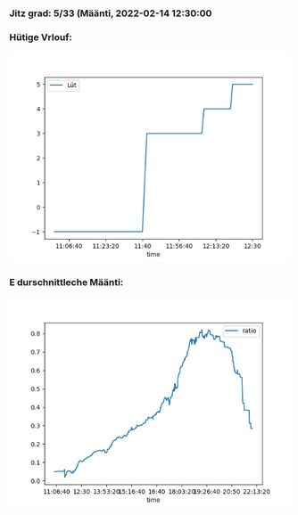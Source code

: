 ### Jitz grad: 5/33 (Määnti, 2022-02-14 12:30:00

### Hütige Vrlouf:
![Graph](Today.png)

### E durschnittleche Määnti:
![Graph](Määnti.png)